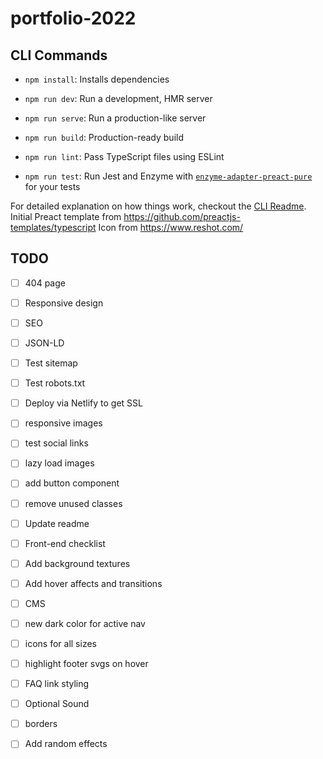 # portfolio-2022

## CLI Commands
*   `npm install`: Installs dependencies

*   `npm run dev`: Run a development, HMR server

*   `npm run serve`: Run a production-like server

*   `npm run build`: Production-ready build

*   `npm run lint`: Pass TypeScript files using ESLint

*   `npm run test`: Run Jest and Enzyme with
    [`enzyme-adapter-preact-pure`](https://github.com/preactjs/enzyme-adapter-preact-pure) for
    your tests


For detailed explanation on how things work, checkout the [CLI Readme](https://github.com/developit/preact-cli/blob/master/README.md).
Initial Preact template from https://github.com/preactjs-templates/typescript
Icon from https://www.reshot.com/


## TODO

- [ ] 404 page
- [ ] Responsive design
- [ ] SEO
- [ ] JSON-LD
- [ ] Test sitemap
- [ ] Test robots.txt
- [ ] Deploy via Netlify to get SSL
- [ ] responsive images
- [ ] test social links
- [ ] lazy load images
- [ ] add button component
- [ ] remove unused classes
- [ ] Update readme
- [ ] Front-end checklist

- [ ] Add background textures
- [ ] Add hover affects and transitions
- [ ] CMS
- [ ] new dark color for active nav
- [ ] icons for all sizes
- [ ] highlight footer svgs on hover
- [ ] FAQ link styling
- [ ] Optional Sound
- [ ] borders
- [ ] Add random effects
